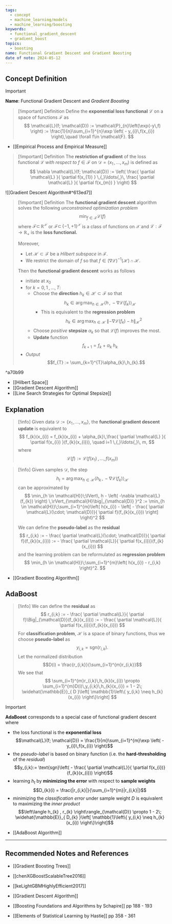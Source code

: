```yaml
---
tags:
  - concept
  - machine_learning/models
  - machine_learning/boosting
keywords:
  - functional_gradient_descent
  - gradient_boost
topics:
  - boosting
name: Functional Gradient Descent and Gradient Boosting
date of note: 2024-05-12
---
```


## Concept Definition

>[!important]
>**Name**: Functional Gradient Descent and *Gradient Boosting*

>[!important] Definition
>Define the **exponential loss functional** $\mathcal{L}$ on a space of functions $\mathcal{F}$ as 
>$$
>\mathcal{L}(f; \mathcal{D}) :=  \mathcal{P}_{n}\left(\exp(-y\,f) \right) := \frac{1}{n}\sum_{i=1}^{n}\exp \left( - y_{i}\,f(x_{i}) \right),\quad \forall f\in \mathcal{F}.
>$$

- [[Empirical Process and Empirical Measure]]

>[!important] Definition
>The **restriction of gradient** of the loss functional $\mathcal{L}$ *with respect to* $f\in \mathcal{F}$ on $\mathcal{D} = (x_{1} \,{,}\ldots{,}\,x_{m})$ is defined as 
>$$
>\nabla \mathcal{L}(f; \mathcal{D}) := \left( \frac{ \partial \mathcal{L} }{ \partial f(x_{1}) } \,{,}\ldots{,}\,  \frac{ \partial \mathcal{L} }{ \partial f(x_{m}) } \right)
>$$


![[Gradient Descent Algorithm#^613ed7]]

>[!important] Definition
>The **functional gradient descent** algorithm solves the following *unconstrained optimization problem*
>$$
> \min_{f \in \mathcal{F}}\mathcal{L}(f)
>$$
>where $\mathcal{F} \subset\, \mathbb{R}^{\mathcal{X}}$ or $\mathcal{F}  \subset\, \left\{ -1, +1 \right\}^{\mathcal{X}}$  is a class of functions on $\mathcal{X}$ and $\mathcal{L}: \mathcal{F} \to \mathbb{R}_{+}$ is the **loss functional.**  
>
>Moreover,
>- Let $\mathcal{H} \subset \mathcal{F}$ be a *Hilbert subspace* in $\mathcal{F}$. 
>- We restrict the domain of $f$ so that $f\in (\nabla \mathcal{L})^{-1}(\mathcal{H})\,\cap\,\mathcal{H}$.
>
>Then the **functional gradient descent**  works as follows
>- initiate at $x_{0}$
>- for $k=0,1 \,{,}\ldots{,}\,T$:
>	- Choose the **direction** $h_{k} \in \mathcal{H} \subset \mathcal{F}$ so that $$h_{k} \in \arg\max_{h\in \mathcal{H}} \left\langle  h\,,\,-\nabla \mathcal{L}(f_{k})    \right\rangle_{\mathcal{H}}$$
>		- This is equivalent to the **regression problem** $$h_{k} \in \arg\max_{h\in \mathcal{H}} \;\lVert - \nabla \mathcal{L}(f_{k}) - h \rVert _{\mathcal{H}}^2$$
>	- Choose *positive* **stepsize** $\alpha_{k}$ so that $\mathcal{L}(f)$ improves the most.
>	-  **Update** function $$f_{k+1} = f_{k}+ \alpha_{k}\;h_{k}$$ 
>- *Output* $$f_{T} := \sum_{k=1}^{T}\alpha_{k}\,h_{k}.$$ 

^a70b99

- [[Hilbert Space]]
- [[Gradient Descent Algorithm]]
- [[Line Search Strategies for Optimal Stepsize]]

## Explanation

>[!info]
>Given data $\mathcal{D} := \left\{ x_{1} \,{,}\ldots{,}\,x_{m} \right\}$, the **functional gradient descent update** is equivalent to 
>$$
>f_{k}(x_{i}) = f_{k}(x_{i}) + \alpha_{k}\,\frac{ \partial \mathcal{L} }{ \partial f(x_{i}) }(f_{k}(x_{i})), \quad i=1 \,{,}\ldots{,}\, m,
>$$
>where 
>$$
>\mathcal{L}(f) := \mathcal{L}(f(x_{1}) \,{,}\ldots{,}\, f(x_{m}))
>$$

>[!info]
>Given samples $\mathcal{D}$, the step 
>$$h_{t} = \arg\max_{h\in \mathcal{H}} \left\langle  h_{k}\,,\,-\nabla \mathcal{L}(f_{k})    \right\rangle_{\mathcal{H}}$$
>can be approximated by 
>$$
>\min_{h \in \mathcal{H}}\;\lVert\, h - \left( -\nabla \mathcal{L}(f_{k})  \right) \,\rVert_{\mathcal{H}\big|_{\mathcal{D}} }^2 :=  \min_{h \in \mathcal{H}}\;\sum_{i=1}^{m}\left( h(x_{i}) - \left[   - \frac{ \partial \mathcal{L}(\cdot; \mathcal{D})}{ \partial f}(f_{k}(x_{i})) \right]  \right)^2
>$$
>
>We can define the **pseudo-label** as the **residual**
>$$
>r_{i,k} :=  - \frac{ \partial \mathcal{L}(\cdot; \mathcal{D})}{ \partial f}(f_{k}(x_{i})) := - \frac{ \partial \mathcal{L}}{ \partial f(x_{i})}(f_{k}(x_{i})) 
>$$
>and the learning problem can be reformulated as **regression problem**
>$$
>\min_{h \in \mathcal{H}}\;\sum_{i=1}^{m}\left( h(x_{i}) - r_{i,k} \right)^2.
>$$

- [[Gradient Boosting Algorithm]]

## AdaBoost

>[!info]
>We can define the **residual** as 
>$$
>r_{i,k} :=  - \frac{ \partial \mathcal{L}}{ \partial f}\Big|_{\mathcal{D}}(f_{k}(x_{i})) := - \frac{ \partial \mathcal{L}}{ \partial f(x_{i})}(f_{k}(x_{i})) 
>$$
>For **classification problem**, $\mathcal{H}$ is a space of binary functions, thus we choose **pseudo-label** as
>$$
> y_{i,k} = \text{sgn}(r_{i,k}).
>$$
>Let the normalized distribution $$D(i) = \frac{r_{i,k}}{\sum_{i=1}^{m}r_{i,k}}$$ We see that
>$$
>\sum_{i=1}^{m}r_{i,k}\,h_{k}(x_{i}) \propto \sum_{i=1}^{m}D(i)\,y_{i,k}\,h_{k}(x_{i}) = 1 - 2\; \widehat{\mathbb{E}}_{ D }\left[  \mathbb{1}\left\{ y_{i,k} \neq h_{k}(x_{i}) \right\}\right]
>$$

>[!important]
>**AdaBoost** corresponds to a special case of functional gradient descent where 
>- the loss functional is the **exponential loss** $$\mathcal{L}(f; \mathcal{D}) = \frac{1}{m}\sum_{i=1}^{m}\exp \left( - y_{i}\,f(x_{i}) \right)$$
>- the *pseudo-label* is based on binary function (i.e. the **hard-thresholding** of the *residual*) $$y_{i,k}:= \text{sgn}\left( - \frac{ \partial \mathcal{L}}{ \partial f(x_{i})}(f_{k}(x_{i}))  \right)$$
>- learning $h_{t}$ by **minimizing the error** with respect to **sample weights**  $$D_{k}(i) = \frac{|r_{i,k}|}{\sum_{i=1}^{m}|r_{i,k}|}$$ 
>- minimizing the *classification error* under sample weight $D$ is equivalent to maximizing the *inner product* $$\left\langle h_{k} , r_{k} \right\rangle_{\mathcal{D}} \propto 1 - 2\; \widehat{\mathbb{E}}_{ D_{k} }\left[  \mathbb{1}\left\{ y_{i,k} \neq h_{k}(x_{i}) \right\}\right]$$

- [[AdaBoost Algorithm]]





-----------
##  Recommended Notes and References

- [[Gradient Boosting Trees]]
- [[chenXGBoostScalableTree2016]]
- [[keLightGBMHighlyEfficient2017]]

- [[Gradient Descent Algorithm]]

- [[Boosting Foundations and Algorithms by Schapire]] pp 188 - 193
- [[Elements of Statistical Learning by Hastie]] pp 358 - 361
